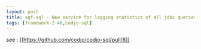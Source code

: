 ```yaml
---
layout: post
title: agf-sql - New service for logging statistics of all jdbc queries
tags: [framework-2-46,codjo-sql]
---
```

see : [[https://github.com/codjo/codjo-sql/pull/8]]
